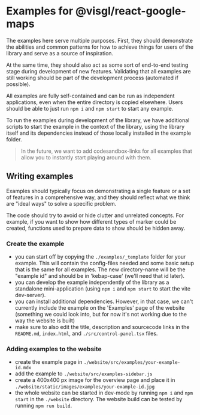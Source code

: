 # Examples for @visgl/react-google-maps

The examples here serve multiple purposes. First, they should demonstrate
the abilities and common patterns for how to achieve things for users of
the library and serve as a source of inspiration.

At the same time, they should also act as some sort of end-to-end
testing stage during development of new features. Validating that all
examples are still working should be part of the development process
(automated if possible).

All examples are fully self-contained and can be run as independent
applications, even when the entire directory is copied elsewhere.
Users should be able to just run `npm i` and `npm start` to start any
example.

To run the examples during development of the library, we have
additional scripts to start the example in the context of the library,
using the library itself and its dependencies instead of those locally
installed in the example folder.

> In the future, we want to add codesandbox-links for all examples that
> allow you to instantly start playing around with them.

## Writing examples

Examples should typically focus on demonstrating a single feature or a
set of features in a comprehensive way, and they should reflect what we
think are "ideal ways" to solve a specific problem.

The code should try to avoid or hide clutter and unrelated concepts.
For example, if you want to show how different types of marker could be
created, functions used to prepare data to show should be hidden away.

### Create the example

- you can start off by copying the `./examples/_template` folder for
  your example. This will contain the config-files needed and some
  basic setup that is the same for all examples. The new directory-name will be
  the "example id" and should be in 'kebap-case' (we'll need that id later).
- you can develop the example independently of the library as a standalone
  mini-application (using `npm i` and `npm start` to start the vite dev-server).
- you can install additional dependencies. However, in that case, we can't
  currently include the example on the 'Examples' page of the website (something
  we could look into, but for now it's not working due to the way the website
  is built)
- make sure to also edit the title, description and sourcecode links in the
  `README.md`, `index.html`, and `./src/control-panel.tsx` files.

### Adding examples to the website

- create the example page in `./website/src/examples/your-example-id.mdx`
- add the example to `./website/src/examples-sidebar.js`
- create a 400x400 px image for the overview page and place it in
  `./website/static/images/examples/your-example-id.jpg`
- the whole website can be started in dev-mode by running `npm i` and `npm start`
  in the `./website` directory. The website build can be tested by running
  `npm run build`.
